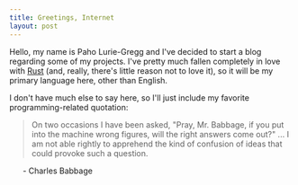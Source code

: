 ```yaml
---
title: Greetings, Internet
layout: post
---
```


Hello, my name is Paho Lurie-Gregg and I've decided to start a blog regarding some of my
 projects. I've pretty much fallen completely in love with
 [Rust](http://www.rust-lang.org/) (and, really, there's little reason not to love it),
 so it will be my primary language here, other than English.

I don't have much else to say here, so I'll just include my favorite programming-related
 quotation:

> On two occasions I have been asked, "Pray, Mr. Babbage, if you put into the machine
  wrong figures, will the right answers come out?" ... I am not able rightly to
  apprehend the kind of confusion of ideas that could provoke such a question.

&nbsp;&nbsp;&nbsp;&nbsp;&nbsp;&nbsp;\- Charles Babbage
